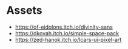 # Assets

* https://of-eidolons.itch.io/divinity-sans
* https://dkovah.itch.io/simple-space-pack
* https://zed-hanok.itch.io/lcars-ui-pixel-art

